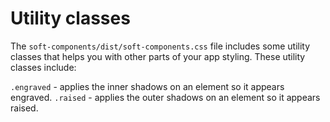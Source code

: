 # Utility classes

The `soft-components/dist/soft-components.css` file includes some utility classes that helps you with other parts of your app styling. These utility classes include:

`.engraved` - applies the inner shadows on an element so it appears engraved.
`.raised` - applies the outer shadows on an element so it appears raised.